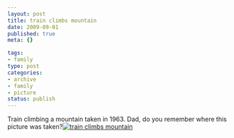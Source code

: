 ```yaml
--- 
layout: post
title: train climbs mountain
date: 2009-09-01
published: true
meta: {}

tags: 
- family
type: post
categories: 
- archive
- family
- picture
status: publish
---
```

Train climbing a mountain taken in 1963.  Dad, do you remember where this picture was taken?[![train climbs mountain](http://media.eick.us/2011/05/335017397_298fd60144.jpg)](http://www.flickr.com/photos/andreweick/335017397/ "train climbs mountain by AndrewEick, on Flickr")
